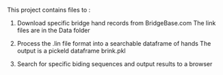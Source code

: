 This project contains files to :
1) Download specific bridge hand records from BridgeBase.com
   The link files are in the Data folder

2) Process the .lin file format into a searchable dataframe of hands
   The output is a pickeld dataframe brink.pkl

3) Search for specific biding sequences and output results to a browser

